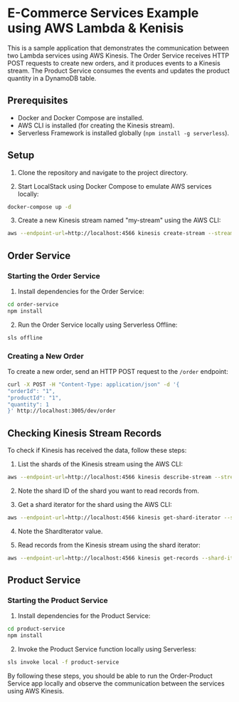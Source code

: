 # E-Commerce Services Example using AWS Lambda & Kenisis

This is a sample application that demonstrates the communication between two Lambda services using AWS Kinesis. The Order Service receives HTTP POST requests to create new orders, and it produces events to a Kinesis stream. The Product Service consumes the events and updates the product quantity in a DynamoDB table.

## Prerequisites

- Docker and Docker Compose are installed.
- AWS CLI is installed (for creating the Kinesis stream).
- Serverless Framework is installed globally (`npm install -g serverless`).

## Setup

1. Clone the repository and navigate to the project directory.

2. Start LocalStack using Docker Compose to emulate AWS services locally:

```bash 
docker-compose up -d
```
3. Create a new Kinesis stream named "my-stream" using the AWS CLI:
```bash 
aws --endpoint-url=http://localhost:4566 kinesis create-stream --stream-name my-stream --shard-count 1
```

## Order Service

### Starting the Order Service

1. Install dependencies for the Order Service:
```bash
cd order-service
npm install
```

2. Run the Order Service locally using Serverless Offline:
```bash
sls offline
```

### Creating a New Order

To create a new order, send an HTTP POST request to the `/order` endpoint:

```bash
curl -X POST -H "Content-Type: application/json" -d '{
"orderId": "1",
"productId": "1",
"quantity": 1
}' http://localhost:3005/dev/order
```

## Checking Kinesis Stream Records

To check if Kinesis has received the data, follow these steps:

1. List the shards of the Kinesis stream using the AWS CLI:
```bash
aws --endpoint-url=http://localhost:4566 kinesis describe-stream --stream-name my-stream
```

2. Note the shard ID of the shard you want to read records from.

3. Get a shard iterator for the shard using the AWS CLI:
```bash
aws --endpoint-url=http://localhost:4566 kinesis get-shard-iterator --stream-name my-stream --shard-id shard-id --shard-iterator-type TRIM_HORIZON
```

4. Note the ShardIterator value.

5. Read records from the Kinesis stream using the shard iterator:
```bash
aws --endpoint-url=http://localhost:4566 kinesis get-records --shard-iterator shard-iterator-value
```

## Product Service

### Starting the Product Service

1. Install dependencies for the Product Service:
```bash
cd product-service
npm install
```

2. Invoke the Product Service function locally using Serverless:
```bash
sls invoke local -f product-service
```

By following these steps, you should be able to run the Order-Product Service app locally and observe the communication between the services using AWS Kinesis.

